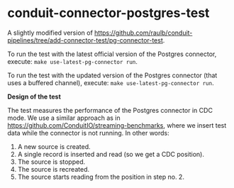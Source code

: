 # conduit-connector-postgres-test

A slightly modified version
of https://github.com/raulb/conduit-pipelines/tree/add-connector-test/pg-connector-test.

To run the test with the latest official version of the Postgres connector,
execute: `make use-latest-pg-connector run`.

To run the test with the updated version of the Postgres connector (that uses a
buffered channel), execute: `make use-latest-pg-connector run`.

**Design of the test**

The test measures the performance of the Postgres connector in CDC mode. We use
a similar approach as in https://github.com/ConduitIO/streaming-benchmarks,
where we insert test data while the connector is not running. In other words:

1. A new source is created.
2. A single record is inserted and read (so we get a CDC position).
3. The source is stopped.
4. The source is recreated.
5. The source starts reading from the position in step no. 2.
